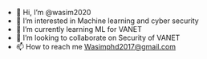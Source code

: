 - 👋 Hi, I’m @wasim2020
- 👀 I’m interested in Machine learning and cyber security
- 🌱 I’m currently learning ML for VANET 
- 💞️ I’m looking to collaborate on Security of VANET
- 📫 How to reach me Wasimphd2017@gmail.com

<!---
wasim2020/wasim2020 is a ✨ special ✨ repository because its `README.md` (this file) appears on your GitHub profile.
You can click the Preview link to take a look at your changes.
--->
